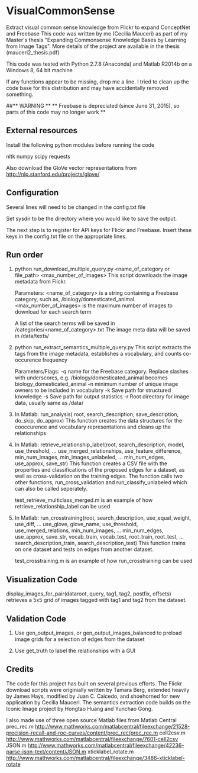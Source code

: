 # VisualCommonSense
Extract visual common sense knowledge from Flickr to expand ConceptNet and Freebase
This code was written by me (Cecilia Mauceri) as part of my Master's thesis "Expanding Commonsense Knowledge Bases by Learning from Image Tags". More details of the project are available in the thesis (mauceri2_thesis.pdf)

This code was tested with Python 2.7.8 (Anaconda) and Matlab R2014b on a Windows 8, 64 bit machine

If any functions appear to be missing, drop me a line. I tried to clean up the code base for this distribution and may have accidentally removed something.

##** WARNING **
** Freebase is depreciated (since June 31, 2015), so parts of this code may no longer work **

External resources
-------------------------------

Install the following python modules before running the code

nltk
numpy
scipy
requests

Also download the GloVe vector representations from
http://nlp.stanford.edu/projects/glove/

Configuration 
--------------------------------------------

Several lines will need to be changed in the config.txt file

Set sysdir to be the directory where you would like to save the output. 

The next step is to register for API keys for Flickr and Freebase. Insert these keys in the config.txt file on the appropriate lines.

Run order 
---------------------------------------------

1.  python run_download_multiple_query.py <name_of_category or file_path> <max_number_of_images>
    This script downloads the image metadata from Flickr.

    Parameters:
    <name_of_category> is a string containing a Freebase category, such as, /biology/domesticated_animal. 
    <max_number_of_images> is the maximum number of images to download for each search term
    
    A list of the search terms will be saved in  <sysdir>/categories/<name_of_category>.txt
    The image meta data will be saved in <sysdir>/data/texts/

2.  python run_extract_semantics_multiple_query.py <parameters>
    This script extracts the tags from the image metadata, establishes a vocabulary, and counts co-occurence frequency

    Parameters/Flags:
    -q name for the Freebase category. Replace slashes with underscores, e.g. /biology/domesticated_animal becomes biology_domesticated_animal 
    -n minimum number of unique image owners to be included in vocabulary 
    -k Save path for structured knowledge 
    -s Save path for output statistics 
    -r Root directory for image data, usually same as <sysdir>/data/

3. In Matlab: run_analysis( root, search_description, save_description, do_skip, do_approx)
   This function creates the data structures for the cooccurence and vocabulary representations and cleans up the relationships

4. In Matlab: retrieve_relationship_label(root, search_description, model, use_threshold, ...
    use_merged_relationships, use_feature_difference, min_num_images, min_images_unlabeled, ...
    min_num_edges, use_approx, save_str)
   This function creates a CSV file with the properties and classifications of the proposed edges for a dataset, as well as cross-validation on the training edges. The function calls two other functions, run_cross_validation and run_classify_unlabeled which can also be called seperately.

   test_retrieve_multiclass_merged.m is an example of how retrieve_relationship_label can be used

5. In Matlab: run_crosstraining(root, search_description, use_equal_weight, use_diff, ...
    use_glove, glove_name, use_threshold, use_merged_relations, min_num_images, ...
    min_num_edges, use_approx, save_str, vocab_train, vocab_test, root_train, root_test, ...
    search_description_train, search_description_test)
   This function trains on one dataset and tests on edges from another dataset. 

   test_crosstraining.m is an example of how run_crosstraining can be used

Visualization Code 
----------------------------------------------

display_images_for_pair(dataroot, query, tag1, tag2, postfix, offsets) retrieves a 5x5 grid of images tagged with tag1 and tag2 from the dataset.

Validation Code
----------------------------------------------

1. Use gen_output_images, or gen_output_images_balanced to preload image grids for a selection of edges from the dataset

2. Use get_truth to label the relationships with a GUI

Credits
-----------------------------------------------

The code for this project has built on several previous efforts. The Flickr download scripts were originially written by Tamara Berg, extended heavily by James Hays, modified by Juan C. Caicedo, and shoehorned for new application by Cecilia Mauceri. The semantics extraction code builds on the Iconic Image project by Hongtao Huang and Yunchao Gong.

I also made use of three open source Matlab files from Matlab Central
prec_rec.m     http://www.mathworks.com/matlabcentral/fileexchange/21528-precision-recall-and-roc-curves/content/prec_rec/prec_rec.m
cell2csv.m     http://www.mathworks.com/matlabcentral/fileexchange/7601-cell2csv
JSON.m         http://www.mathworks.com/matlabcentral/fileexchange/42236-parse-json-text/content/JSON.m
xticklabel_rotate.m http://www.mathworks.com/matlabcentral/fileexchange/3486-xticklabel-rotate